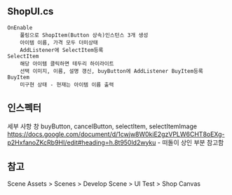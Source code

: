 ## ShopUI.cs
	OnEnable
		풀링으로 ShopItem(Button 상속)인스턴스 3개 생성
		아이템 이름, 가격 모두 더미상태
		AddListener에 SelectItem등록
	SelectItem
		해당 아이템 클릭하면 테두리 하이라이트
		선택 이미지, 이름, 설명 갱신, buyButton에 AddListener BuyItem등록
	BuyItem
		미구현 상태 - 현재는 아이템 이름 출력
## 인스펙터
세부 사항 창
	buyButton, cancelButton, selectItem, selectItemImage
https://docs.google.com/document/d/1cwjw8W0kiE2gzVPLW6CHT8oEXg-p2HxfanoZKcRb9HI/edit#heading=h.8t950ld2wyku - 떠돌이 상인 부분 참고함
## 참고
Scene
	Assets > Scenes > Develop Scene > UI Test > Shop Canvas
